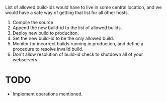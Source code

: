 List of allowed build-ids would have to live in some central location, and we would have a safe way of getting that list for all other hosts.

1. Compile the source
2. Append the new build-id to the list of allowed builds.
3. Deploy new build to produciton.
4. Set the new build-id to be the only allowed build.
5. Monitor for incorrect builds running in production, and define a procedure to resolve invalid build.
6. Don't allow resolution of build-id check to shutdown all of your webservers.

TODO
====

* Implement operations mentioned.
